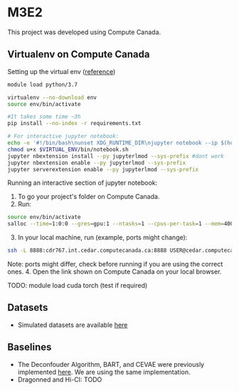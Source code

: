 # M3E2
This project was developed using Compute Canada.

## Virtualenv on Compute Canada
Setting up the virtual env ([reference](https://docs.computecanada.ca/wiki/Python#Creating_and_using_a_virtual_environment))
```bash
module load python/3.7

virtualenv --no-download env
source env/bin/activate

#It takes some time ~3h
pip install --no-index -r requirements.txt

# For interactive jupyter notebook:
echo -e '#!/bin/bash\nunset XDG_RUNTIME_DIR\njupyter notebook --ip $(hostname -f) --no-browser' > $VIRTUAL_ENV/bin/notebook.sh
chmod u+x $VIRTUAL_ENV/bin/notebook.sh
jupyter nbextension install --py jupyterlmod --sys-prefix #dont work
jupyter nbextension enable --py jupyterlmod --sys-prefix
jupyter serverextension enable --py jupyterlmod --sys-prefix
```
Running an interactive section of jupyter notebook:

1. To go your project's folder on Compute Canada.
2. Run:
```bash
source env/bin/activate
salloc --time=1:0:0 --gres=gpu:1 --ntasks=1 --cpus-per-task=1 --mem=4000M --account=rrg-ester srun $VIRTUAL_ENV/bin/notebook.sh
```
3. In your local machine, run (example, ports might change): 
```bash
ssh -L 8888:cdr767.int.cedar.computecanada.ca:8888 USER@cedar.computecanada.ca
```
Note: ports might differ, check before running if you are using the correct ones. 
4. Open the link shown on Compute Canada on your local browser.

TODO: module load cuda torch (test if required)

## Datasets
- Simulated datasets are available [here](https://github.com/raquelaoki/CompBioAndSimulated_Datasets)

## Baselines
- The Deconfouder Algorithm, BART, and CEVAE were previously implemented [here](https://github.com/raquelaoki/ParKCa). We are using the same implementation. 
- Dragonned and Hi-CI: TODO
